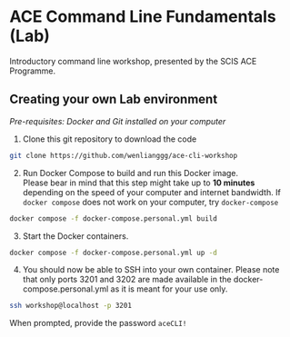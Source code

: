 # ACE Command Line Fundamentals (Lab)
Introductory command line workshop, presented by the SCIS ACE Programme.

## Creating your own Lab environment
_Pre-requisites: Docker and Git installed on your computer_

1. Clone this git repository to download the code
```bash
git clone https://github.com/wenlianggg/ace-cli-workshop 
```

2. Run Docker Compose to build and run this Docker image. \
Please bear in mind that this step might take up to **10 minutes** depending on the speed of your computer and internet bandwidth.
If `docker compose` does not work on your computer, try `docker-compose`
```bash
docker compose -f docker-compose.personal.yml build
```

3. Start the Docker containers.
```bash
docker compose -f docker-compose.personal.yml up -d
```

4. You should now be able to SSH into your own container. Please note that only ports 3201 and 3202 are made available in the docker-compose.personal.yml as it is meant for your use only.
```bash
ssh workshop@localhost -p 3201
```
When prompted, provide the password `aceCLI!`
